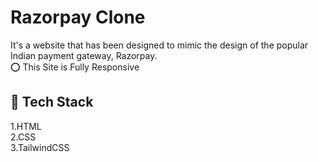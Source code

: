 <h1>Razorpay Clone</h1>
It's a website that has been designed to mimic the design of the popular Indian payment gateway, Razorpay.
<br>
⭕ This Site is Fully Responsive

<h2>📌 Tech Stack</h2>
1.HTML <br>
2.CSS <br>  
3.TailwindCSS 

